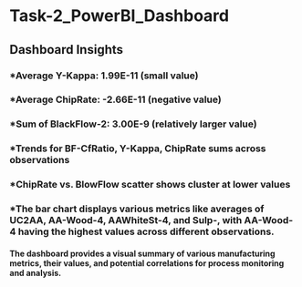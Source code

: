 # Task-2_PowerBI_Dashboard
## Dashboard Insights
### *Average Y-Kappa: 1.99E-11 (small value)
### *Average ChipRate: -2.66E-11 (negative value)
### *Sum of BlackFlow-2: 3.00E-9 (relatively larger value)
### *Trends for BF-CfRatio, Y-Kappa, ChipRate sums across observations
### *ChipRate vs. BlowFlow scatter shows cluster at lower values
### *The bar chart displays various metrics like averages of UC2AA, AA-Wood-4, AAWhiteSt-4, and Sulp-, with AA-Wood-4 having the highest values across different observations.
#### The dashboard provides a visual summary of various manufacturing metrics, their values, and potential correlations for process monitoring and analysis.
